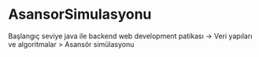 # AsansorSimulasyonu
Başlangıç seviye java ile backend web development patikası -> Veri yapıları ve algoritmalar > Asansör simülasyonu
